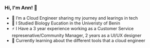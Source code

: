 ### Hi, I'm Ann! 👋

- 🔭 I’m a Cloud Engineer sharing my journey and learings in tech<br/>
- 🌱 I Studied Biology Eucation in the Univeristy of Benin <br/>
- ⚡ I Have a 3 year experience working as a Customer Service represenative/Community Manager, 2 years as a UI/UX designer<br/>
- 💬 Currently learning about the different tools that a cloud engineer

